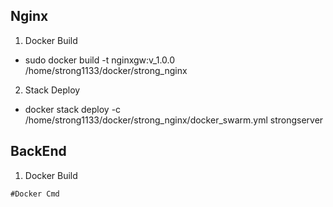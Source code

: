








## Nginx

1. Docker Build
- sudo docker build -t nginxgw:v_1.0.0  /home/strong1133/docker/strong_nginx 

2. Stack Deploy 
 -  docker stack deploy -c /home/strong1133/docker/strong_nginx/docker_swarm.yml  strongserver

## BackEnd 

1. Docker Build
```
#Docker Cmd
```


